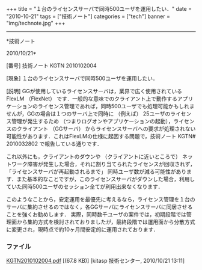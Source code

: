 ﻿+++
title = "１台のライセンスサーバで同時500ユーザを運用したい．"
date = "2010-10-21"
tags = ["技術ノート"]
categories = ["tech"]
banner = "img/technote.jpg"
+++

-----------------------------------------------------------------------------------------------------------------------------

*技術ノート

2010/10/21*


[番号]
技術ノート KGTN 2010102004

[現象]
１台のライセンスサーバで同時500ユーザを運用したい．

[説明]
GGが使用しているライセンスサーバは，業界で広く使用されている FlexLM
（FlexNet）
です．一般的な意味でのクライアント上で動作するアプリケーションのライセンス管理であれば，同時500ユーザでも処理可能かもしれませんが，GGの場合は１つのサーバ上で同時に
（例えば） 25ユーザのライセンス管理が発生するため
（つまりログオンやアプリケーションの起動），ライセンスのクライアント
（GGサーバ）
からライセンスサーバへの要求が処理されない可能性があります．これはFlexLMの仕様に起因する問題で，技術ノート
KGTN# 2010032802 で報告している通りです．

これ以外にも，クライアントのダウンや （クライアントに近いところで）
ネットワーク障害が発生した場合，それに割り当てられたライセンスが回収されず，
「ライセンスサーバが再起動されるまで」
同時ユーザ数が減る可能性があります．また基本的なことですが，このライセンスサーバがダウンした場合，利用していた同時500ユーザのセッション全てが利用出来なくなります．

このようなことから，安定運用を最優先に考えるなら，ライセンス管理を１台のサーバに集約させるのではなく，各GGサーバにライセンスサーバに同居させることを強くお勧めします．
実際，同時数千ユーザの案件では，初期段階では管理面から集約方式を検討されておりましたが，最終段階では運用面から分散方式に変更され，現時点で約10ヶ月間安定的に運用されております．


### ファイル

 
 


[KGTN2010102004.pdf](http://techreport.kitasp.net/attachments/download/362/KGTN2010102004.pdf)
 [(67.8 KB)] [kitasp 技術センター, 2010/10/21
13:11]


 


 

